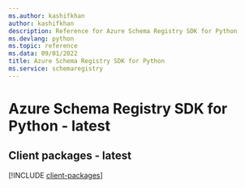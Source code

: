 ```yaml
---
ms.author: kashifkhan
author: kashifkhan
description: Reference for Azure Schema Registry SDK for Python
ms.devlang: python
ms.topic: reference
ms.data: 09/01/2022
title: Azure Schema Registry SDK for Python
ms.service: schemaregistry
---
```

# Azure Schema Registry SDK for Python - latest

## Client packages - latest
[!INCLUDE [client-packages](schema-registry-client-index.md)]